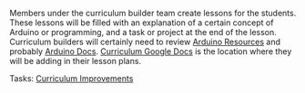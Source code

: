Members under the curriculum builder team create lessons for the students. These lessons will be filled with an explanation of a certain concept of Arduino or programming, and a task or project at the end of the lesson. Curriculum builders will certainly need to review [Arduino Resources](Arduino%20Resources.md) and probably [Arduino Docs](Arduino%20Docs.md).  [Curriculum Google Docs](Curriculum%20Google%20Docs.md) is the location where they will be adding in their lesson plans.

Tasks: [Curriculum Improvements](Improvements/Curriculum%20Improvements.md)
